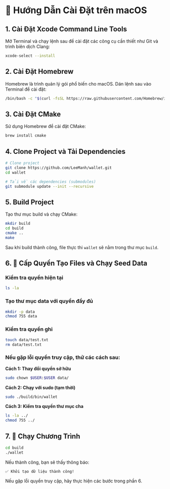 # 🍎 Hướng Dẫn Cài Đặt trên macOS

## 1. Cài Đặt Xcode Command Line Tools

Mở Terminal và chạy lệnh sau để cài đặt các công cụ cần thiết như Git và trình biên dịch Clang:

```bash
xcode-select --install
```

## 2. Cài Đặt Homebrew

Homebrew là trình quản lý gói phổ biến cho macOS. Dán lệnh sau vào Terminal để cài đặt:

```bash
/bin/bash -c "$(curl -fsSL https://raw.githubusercontent.com/Homebrew/install/HEAD/install.sh)"
```

## 3. Cài Đặt CMake

Sử dụng Homebrew để cài đặt CMake:

```bash
brew install cmake
```

## 4. Clone Project và Tải Dependencies

```bash
# Clone project
git clone https://github.com/LeeManh/wallet.git
cd wallet

# Tải về các dependencies (submodules)
git submodule update --init --recursive
```

## 5. Build Project

Tạo thư mục build và chạy CMake:

```bash
mkdir build
cd build
cmake ..
make
```

Sau khi build thành công, file thực thi `wallet` sẽ nằm trong thư mục `build`.

## 6. 🔐 Cấp Quyền Tạo Files và Chạy Seed Data

### Kiểm tra quyền hiện tại

```bash
ls -la
```

### Tạo thư mục data với quyền đầy đủ

```bash
mkdir -p data
chmod 755 data
```

### Kiểm tra quyền ghi

```bash
touch data/test.txt
rm data/test.txt
```

### Nếu gặp lỗi quyền truy cập, thử các cách sau:

**Cách 1: Thay đổi quyền sở hữu**

```bash
sudo chown $USER:$USER data/
```

**Cách 2: Chạy với sudo (tạm thời)**

```bash
sudo ./build/bin/wallet
```

**Cách 3: Kiểm tra quyền thư mục cha**

```bash
ls -la ../
chmod 755 ../
```

## 7. 🚀 Chạy Chương Trình

```bash
cd build
./wallet
```

Nếu thành công, bạn sẽ thấy thông báo:

```
✅ Khởi tạo dữ liệu thành công!
```

Nếu gặp lỗi quyền truy cập, hãy thực hiện các bước trong phần 6.
